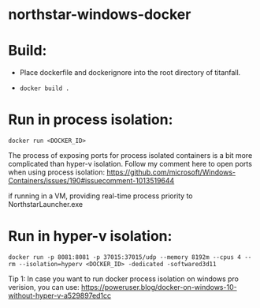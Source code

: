 # northstar-windows-docker

# Build:

 - Place dockerfile and dockerignore into the root directory of titanfall.

 - `docker build .`

# Run in process isolation:

`docker run <DOCKER_ID>`

The process of exposing ports for process isolated containers is a bit more complicated than hyper-v isolation.
Follow my comment here to open ports when using process isolation: https://github.com/microsoft/Windows-Containers/issues/190#issuecomment-1013519644

if running in a VM, providing real-time process priority to NorthstarLauncher.exe



# Run in hyper-v isolation: 

`docker run -p 8081:8081 -p 37015:37015/udp --memory 8192m --cpus 4 --rm --isolation=hyperv <DOCKER_ID> -dedicated -softwared3d11`


Tip 1: In case you want to run docker process isolation on windows pro verision, you can use: https://poweruser.blog/docker-on-windows-10-without-hyper-v-a529897ed1cc
